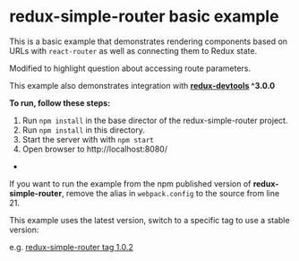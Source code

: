 redux-simple-router basic example
=================================

This is a basic example that demonstrates rendering components based
on URLs with `react-router` as well as connecting them to Redux state.

Modified to highlight question about accessing route parameters.

This example also demonstrates integration with 
**[redux-devtools](https://github.com/gaearon/redux-devtools) ^3.0.0**

**To run, follow these steps:**

1. Run `npm install` in the base director of the redux-simple-router project.
2. Run `npm install` in this directory.
3. Start the server with with `npm start`
4. Open browser to http://localhost:8080/

-

If you want to run the example from the npm published version of 
**redux-simple-router**, remove the alias in `webpack.config` 
to the source from line 21.

This example uses the latest version, switch to a specific tag to use a stable version:

e.g. [redux-simple-router tag 1.0.2](https://github.com/rackt/redux-simple-router/tree/1.0.2/examples/basic)

